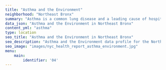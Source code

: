 ```yaml
---
title: "Asthma and the Environment"
neighborhood: "Northeast Bronx"
summary: "Asthma is a common lung disease and a leading cause of hospitalizations for children under 15 years old. This report provides a summary of asthma indicators by neighborhood. It also describes housing and neighborhood characteristics that can make asthma worse."
data_json: "Asthma and the Environment in Northeast Bronx"
content_yml: "asthma"
type: location
seo_title: "Asthma and the Environment in Northeast Bronx"
seo_description: "Asthma and the Environment data profile for the Northeast Bronx neighborhood of NYC."
seo_image: "images/nyc_health_report_asthma_environment.jpg"
menu:
    main:
        identifier: '04'
---
```

